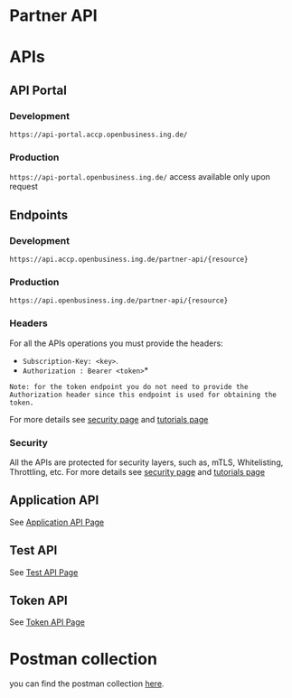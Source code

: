 # Partner API
# APIs
## API Portal
### Development

```https://api-portal.accp.openbusiness.ing.de/```

### Production
```https://api-portal.openbusiness.ing.de/```
access available only upon request

## Endpoints
### Development
```https://api.accp.openbusiness.ing.de/partner-api/{resource}```

### Production
```https://api.openbusiness.ing.de/partner-api/{resource}```

### Headers
For all the APIs operations you must provide the headers:
* ```Subscription-Key: <key>```.
* `Authorization : Bearer <token>`\*

```
Note: for the token endpoint you do not need to provide the Authorization header since this endpoint is used for obtaining the token.
```
For more details see [security page](Security.md) and [tutorials page](Tutorials.md)
### Security
All the APIs are protected for security layers, such as, mTLS, Whitelisting, Throttling, etc.
For more details see [security page](Security.md) and [tutorials page](Tutorials.md)

## Application API
See [Application API Page](ApplicationApi.md)
## Test API
See [Test API Page](TestApi.md)
## Token API
See [Token API Page](TokenApi.md)

# Postman collection
you can find the postman collection [here](https://www.getpostman.com/collections/45d35533417147f71979).